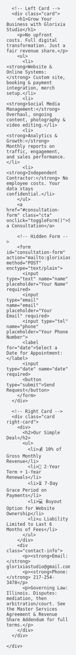 
<html lang="en">
<head>
  <meta charset="UTF-8">
  <meta name="viewport" content="width=device-width, initial-scale=1.0">
  <title>Glorixia Studio - Partner With Us</title>
  <link rel="apple-touch-icon" sizes="180x180" href="apple-touch-icon.png">
  <link rel="icon" type="image/png" sizes="32x32" href="favicon-32x32.png">
  <link rel="icon" type="image/png" sizes="16x16" href="favicon-16x16.png">
  <style>
    /* Global Reset */
    * {
      margin: 0;
      padding: 0;
      box-sizing: border-box;
    }
    body, html {
      font-family: Arial, sans-serif;
      background-color: #f3f4f6;
      color: #333;
      overflow-x: hidden;
    }
    .container {
      display: flex;
      justify-content: center;
      align-items: center;
      min-height: 100vh;
      padding: 1rem;
      width: 100%;
    }
    .content {
      display: grid;
      grid-template-columns: 1fr 1fr;
      gap: 2rem;
      width: 100%;
      max-width: 1200px;
    }
    .card {
      background: white;
      border-radius: 1rem;
      padding: 2rem;
      box-shadow: 0 4px 12px rgba(0,0,0,0.1);
      width: 100%;
    }
    h1, h2 {
      margin-bottom: 1rem;
    }
    p {
      margin-bottom: 1rem;
    }
    ul {
      padding-left: 1.2rem;
    }
    .cta {
      display: block;
      text-align: center;
      background: #4f46e5;
      color: white;
      text-decoration: none;
      padding: 1rem;
      border-radius: 0.75rem;
      margin-top: 2rem;
      transition: background 0.3s ease;
    }
    .cta:hover {
      background: #4338ca;
    }
    .right-card {
      background: #4f46e5;
      color: white;
      display: flex;
      flex-direction: column;
      justify-content: space-between;
    }
    .right-card ul {
      list-style: none;
      padding-left: 0;
    }
    .right-card li {
      margin-bottom: 1rem;
    }
    .contact-info {
      margin-top: 2rem;
      padding-top: 1rem;
      border-top: 1px solid rgba(255,255,255,0.3);
      font-size: 0.9rem;
      text-align: center;
    }
    /* Hidden form by default */
    #consultation-form {
      display: none;
      margin-top: 2rem;
    }
    form input, form select, form button {
      display: block;
      width: 100%;
      margin-bottom: 1rem;
      padding: 0.75rem;
      border: 1px solid #ccc;
      border-radius: 0.5rem;
      font-size: 1rem;
    }
    form button {
      background: #4f46e5;
      color: white;
      border: none;
      cursor: pointer;
      transition: background 0.3s ease;
    }
    form button:hover {
      background: #4338ca;
    }

    /* Mobile view fixes */
    @media (max-width: 768px) {
      .content {
        grid-template-columns: 1fr;
        gap: 1.5rem;
        width: 100%;
        max-width: 100%;
      }
      .card {
        padding: 1.5rem;
        width: 100%;
      }
      form input, form select, form button {
        width: 100%;
        max-width: 100%;
      }
    }
  </style>
</head>
<body>
  <div class="container">
    <div class="content">
      
      <!-- Left Card -->
      <div class="card">
        <h1>Grow Your Business with Glorixia Studio</h1>
        <p>No upfront costs. Full digital transformation. Just a fair revenue share.</p>
        <ul>
          <li><strong>Website & Online Systems:</strong> Custom site, booking & payment integration, merch setup.</li>
          <li><strong>Social Media Management:</strong> Overhaul, ongoing content, photography & video editing.</li>
          <li><strong>Analytics & Growth:</strong> Monthly reports on traffic, engagement, and sales performance.</li>
          <li><strong>Independent Contractor:</strong> No employee costs. Your data stays confidential.</li>
        </ul>
        <a href="#consultation-form" class="cta" onclick="toggleForm()">Schedule a Consultation</a>

        <!-- Hidden Form -->
        <form id="consultation-form" action="mailto:glorixiastudio@gmail.com" method="POST" enctype="text/plain">
          <input type="text" name="name" placeholder="Your Name" required>
          <input type="email" name="email" placeholder="Your Email" required>
          <input type="tel" name="phone" placeholder="Your Phone Number">
          <label for="date">Select a Date for Appointment:</label>
          <input type="date" name="date" required>
          <button type="submit">Send Request</button>
        </form>
      </div>
      
      <!-- Right Card -->
      <div class="card right-card">
        <div>
          <h2>Our Simple Deal</h2>
          <ul>
            <li>💰 10% of Gross Monthly Revenue</li>
            <li>📅 2-Year Term + 1-Year Renewals</li>
            <li>⏳ 7-Day Grace Period on Payments</li>
            <li>💻 Buyout Option for Website Ownership</li>
            <li>⚖️ Liability Limited to Last 6 Months of Fees</li>
          </ul>
        </div>
        <div class="contact-info">
          <p><strong>Email:</strong> glorixiastudio@gmail.com</p>
          <p><strong>Phone:</strong> 217-254-3478</p>
          <p>Governing Law: Illinois. Disputes: mediation, then arbitration/court. See the Master Services Agreement & Revenue Share Addendum for full terms.</p>
        </div>
      </div>

    </div>
  </div>

  <script>
    function toggleForm() {
      const form = document.getElementById('consultation-form');
      form.style.display = form.style.display === 'block' ? 'none' : 'block';
    }
  </script>
</body>
</html>
